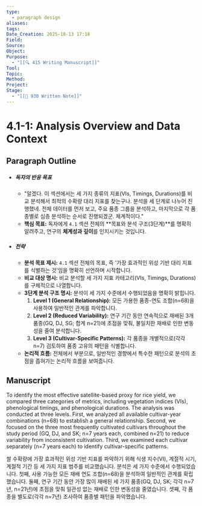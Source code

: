```yaml
---
type:
  - paragraph design
aliases:
tags:
Date_Creation: 2025-10-13 17:18
Field:
Source:
Object:
Purpose:
  - "[[🔍 415 Writing Manuscript]]"
Tool:
Topic:
Method:
Project:
Stage:
  - "[[📝 930 Written Note]]"
---
```

# 4.1-1: Analysis Overview and Data Context

## Paragraph Outline
- ##### 독자의 반응 목표
    - "알겠다. 이 섹션에서는 세 가지 종류의 지표(VIs, Timings, Durations)를 비교 분석해서 최적의 수확량 대리 지표를 찾는구나. 분석을 세 단계로 나누어 진행했네. 전체 데이터를 먼저 보고, 주요 품종 그룹을 분석하고, 마지막으로 각 품종별로 심층 분석하는 순서로 진행되겠군. 체계적이다."
    - **핵심 목표:** 독자에게 `4.1` 섹션 전체의 **목표와 분석 구조(3단계)**를 명확히 알려주고, 연구의 **체계성과 깊이**를 인지시키는 것입니다.
- ##### 전략
    - **분석 목표 제시:** `4.1` 섹션 전체의 목표, 즉 '가장 효과적인 위성 기반 대리 지표를 식별하는 것'임을 명확히 선언하며 시작합니다.
    - **비교 대상 명시:** 비교 분석할 세 가지 지표 카테고리(VIs, Timings, Durations)를 구체적으로 나열합니다.
    - **3단계 분석 구조 명시:** 분석이 세 가지 수준에서 수행되었음을 명확히 밝힙니다.
        1.  **Level 1 (General Relationship):** 모든 가용한 품종-연도 조합(n=68)을 사용하여 일반적인 관계를 파악합니다.
        2.  **Level 2 (Reduced Variability):** 연구 기간 동안 연속적으로 재배된 3개 품종(GQ, DJ, SG; 합계 n=21)에 초점을 맞춰, 불일치한 재배로 인한 변동성을 줄여 분석합니다.
        3.  **Level 3 (Cultivar-Specific Patterns):** 각 품종을 개별적으로(각각 n=7) 검토하여 품종 고유의 패턴을 식별합니다.
    - **논리적 흐름:** 전체에서 부분으로, 일반적인 경향에서 특수한 패턴으로 분석의 초점을 좁혀가는 논리적 흐름을 보여줍니다.
## Manuscript

To identify the most effective satellite-based proxy for rice yield, we compared three categories of metrics, including vegetation indices (VIs), phenological timings, and phenological durations. The analysis was conducted at three levels. First, we analyzed all available cultivar-year combinations (n=68) to establish a general relationship. Second, we focused on the three most frequently cultivated cultivars throughout the study period (GQ, DJ, and SK; n=7 years each, combined n=21) to reduce variability from inconsistent cultivation. Third, we examined each cultivar separately (n=7 years each) to identify cultivar-specific patterns.

쌀 수확량에 가장 효과적인 위성 기반 지표를 파악하기 위해 식생 지수(VI), 계절적 시기, 계절적 기간 등 세 가지 지표 범주를 비교했습니다. 분석은 세 가지 수준에서 수행되었습니다. 첫째, 사용 가능한 모든 재배 연도 조합(n=68)을 분석하여 일반적인 관계를 확립했습니다. 둘째, 연구 기간 동안 가장 많이 재배된 세 가지 품종(GQ, DJ, SK; 각각 n=7년, n=21년)에 초점을 맞춰 일관성 없는 재배로 인한 변동성을 줄였습니다. 셋째, 각 품종을 별도로(각각 n=7년) 조사하여 품종별 패턴을 파악했습니다.